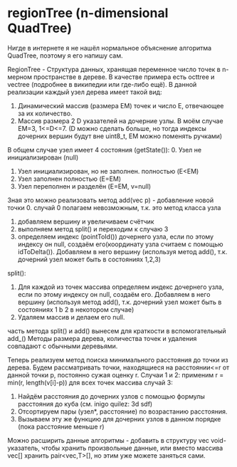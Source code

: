 # regionTree (n-dimensional QuadTree)

Нигде в интернете я не нашёл нормальное объяснение алгоритма QuadTree, поэтому я его напишу сам.

RegionTree - Структура данных, хранящая переменное число точек в n-мерном пространстве в дереве. В качестве примера есть octtree и vectree (подробнее в википедии или где-либо ещё). В данной реализации каждый узел дерева имеет такой вид:
1. Динамический массив (размера EM) точек и число E, отвечающее за их количество.
2. Массив размера 2 D указателей на дочерние узлы.
В моём случае EM=3, 1<=D<=7. (D можно сделать больше, но тогда индексы дочерних вершин будут вне uint8_t, EM можно поменять ручками)

В общем случае узел имеет 4 состояния (getState()):
0. Узел не инициализирован (null)
1. Узел инициализирован, но не заполнен. полностью (E<EM)
2. Узел заполнен полностью (E=EM)
3. Узел переполнен и разделён (E=EM, v=null)

Зная это можно реализовать метод add(vec p) - добавление новой точки
0. случай 0 полагаем невозможным, т.к. это метод класса узла
1. добавляем вершину и увеличиваем счётчик
2. выполняем метод split() и переходим к случаю 3
3. определяем индекс (pointToId()) дочернего узла, если по этому индексу он null, создаём его(координату узла считаем с помощью idToDelta()). Добавляем в него вершину (используя метод add(), т.к. дочерний узел может быть в состояниях 1,2,3)

split():
1. Для каждой из точек массива определяем индекс дочернего узла, если по этому индексу он null, создаём его. Добавляем в него вершину (используя метод add(), т.к. дочерний узел может быть в состояниях 1 b 2 в некотором случае)
2. Удаляем массив и делаем его null.

часть метода split() и add() вынесем для краткости в вспомогательный add_()
Методы размера дерева, количества точек и удаления совпадают с обычными деревьями.

Теперь реализуем метод поиска минимального расстояния до точки из дерева. Будем рассматривать точки, находящиеся на расстоянии<=r от данной точки p, постоянно сужая оценку r.
Случаи 1 и 2:
применим r = min(r, length(v[i]-p)) для всех точек массива
случай 3:
1. Найдём расстояния до дочерних узлов с помощью формулы расстояния до куба (см. inigo quilez: 3d sdf)
2. Отсортируем пары (узел*, расстояние) по возрастанию расстояния.
3. Вызываем эту же функцию для дочерних узлов в данном порядке (пока расстояние меньше r)

Можно расширить данные алгоритмы - добавить в структуру vec void-указатель, чтобы хранить произвольные данные, или вместо массива vec[] хранить pair<vec,T>[], но этим уже можете заняться сами.
